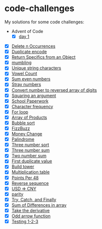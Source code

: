 # code-challenges
My solutions for some code challenges:
- Advent of Code
	- [x] [day 1](solutions/day-1-challenge.js)
- [x] [Delete n Occurrences](solutions/delete-n-occurrences.js)
- [x] [Duplicate encode](solutions/duplicate-encode.js)
- [x] [Return Specifics from an Object](solutions/specifics-of-an-object.js)
- [x] [mumbling](solutions/mumbling.js)
- [x] [Unique string characters](solutions/unique-string-characters.js)
- [x] [Vowel Count](solutions/vowel-count.js)
- [x] [Sum even numbers](solutions/sum-even-numbers.js)
- [x] [Stray numbers](solutions/stray-number.js)
- [x] [Convert number to reversed array of digits](solutions/convert-number-to-reversed-array-of-digits.js)
- [x] [Squaring an argument](solutions/squaring-an-argument.js)
- [x] [School Paperwork](solutions/school-paperwork.js)
- [x] [Character frequency](solutions/character-frequency.js)
- [x] [For loop](solutions/for-loop.js)
- [x] [Array of Products](solutions/array-of-products.js)
- [x] [Bubble sort](solutions/bubble-sort.js)
- [x] [FizzBuzz](solutions/fizzbuzz.js)
- [x] [Money Change](solutions/money-change.js)
- [x] [Palindrome](solutions/palindrome.js)
- [x] [Three number sort](solutions/three-number-sort.js)
- [x] [Three number sum](solutions/three-number-sum.js)
- [x] [Two number sum](solutions/two-number-sum.js)
- [x] [First duplicate value](solutions/first-duplicate-value.js)
- [x] [Build tower](solutions/build-tower.js)
- [x] [Multiplication table](solutions/multiplication-table.js)
- [x] [Points Per 48](solutions/points-per-48.js)
- [x] [Reverse sequence](solutions/reverse-sequence.js)
- [x] [USD => CNY](solutions/dollar-to-yuan.js)
- [x] [parity](solutions/parity.js)
- [x] [Try, Catch, and Finally](solutions/try-catch-finally.js)
- [x] [Sum of Differences in array](solutions/sum-of-differences-in-array.js)
- [x] [Take the derivative](solutions/take-the-derivative.js)
- [x] [Odd arrow function](solutions/odd-arrow-function.js)
- [x] [Testing 1-2-3](solutions/testing-1-2-3.js)